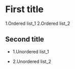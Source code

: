 # First title
1.Ordered list_1
2.Ordered list_2
## Second title
* 1.Unordered list_1
- 2.Unordered list_2
